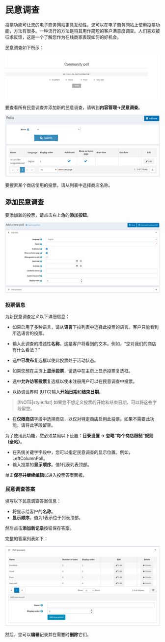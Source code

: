 # 民意调查




投票功能可让您的电子商务网站更具互动性。您可以在电子商务网站上使用投票功能，方法有很多。一种流行的方法是将其用作简短的客户满意度调查。人们喜欢被征求反馈，这是一个了解您作为在线商家表现如何的好机会。

民意调查如下所示：

![Img](./FILES/img-20240731190357.png)

要查看所有民意调查并添加新的民意调查，请转到**内容管理→民意调查**。

![Img](./FILES/img-20240731190408.png)

要搜索某个商店使用的投票，请从列表中选择商店名称。

## 添加民意调查

要添加新的投票，请点击右上角的**添加按钮**。

![Img](./FILES/img-20240731190432.png)

### 投票信息

为新民意调查定义以下详细信息：

- 如果启用了多种语言，请从**语言**下拉列表中选择此投票的语言。客户只能看到所选语言的投票。

- 输入此调查的描述性**名称**。这是客户将看到的文本。例如，“您对我们的商店有什么看法？”

- 选中**已发布**复选框以使此投票处于活动状态。

- 如果您想在主页上**显示投票**，请选中在主页上显示投票复选框。

- 选中**允许访客投票**复选框以使未注册用户可以在民意调查中投票。

- 以协调世界时 (UTC)输入**开始日期**和**结束日期**。

> [!NOTE|style:flat]
> 如果您不想定义投票的开始和结束日期，可以将这些字段留空。


- 在**仅限商店**字段中选择商店，以仅对特定商店启用此投票。如果不需要此功能，请将此字段留空。

为了使用此功能，您必须禁用以下设置：**目录设置 → 忽略“每个商店限制”规则（全站）**。

- 在系统关键字字段中，您可以指定民意调查的显示位置。例如，LeftColumnPoll。
- 输入投票的**显示顺序**。值1代表列表顶部。

单击**保存并继续编辑**以进入投票答案面板。

### 民意调查答案

填写以下民意调查答案信息：

- 将显示给客户的**名称**。
- **显示顺序**。值为1表示位于列表顶部。

然后点击**添加新记录**按钮保存答案。

完整的答案列表如下：

![Img](./FILES/img-20240731190616.png)

然后，您可以**编辑**记录并在需要时**删除**它们。
